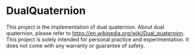 # DualQuaternion
This project is the implementation of dual quaternion. About dual quaternion, please refer to https://en.wikipedia.org/wiki/Dual_quaternion. This project is solely intended for personal practice and experimentation. It does not come with any warranty or guarantee of safety.
